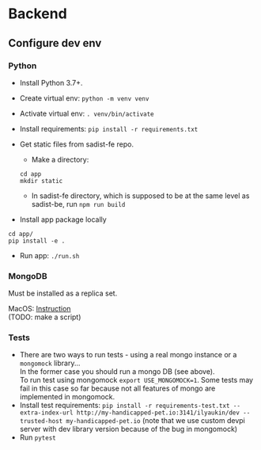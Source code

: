 # Backend

## Configure dev env

### Python

- Install Python 3.7+.

- Create virtual env: `python -m venv venv`

- Activate virtual env: `. venv/bin/activate`

- Install requirements: `pip install -r requirements.txt`

- Get static files from sadist-fe repo.
    - Make a directory:
    ```
    cd app
    mkdir static
    ```
    - In sadist-fe directory, which is supposed to be
    at the same level as sadist-be, run `npm run build`

- Install app package locally
```
cd app/
pip install -e .
```

- Run app: `./run.sh`


### MongoDB

Must be installed as a replica set.

MacOS: [Instruction](https://medium.com/@OndrejKvasnovsky/mongodb-replica-set-on-local-macos-f5fc383b3fd6)
<br/>
(TODO: make a script)


### Tests

- There are two ways to run tests - using a real mongo instance
or a `mongomock` library... <br/>In the former case you should run a mongo
DB (see above).<br/>
To run test using mongomock `export USE_MONGOMOCK=1`. Some tests
may fail in this case so far because not all features of mongo are
implemented in mongomock.
- Install test requirements: `pip install -r requirements-test.txt --extra-index-url http://my-handicapped-pet.io:3141/ilyaukin/dev --trusted-host my-handicapped-pet.io`
(note that we use custom devpi server with dev library version because of the bug in mongomock)
- Run `pytest`
